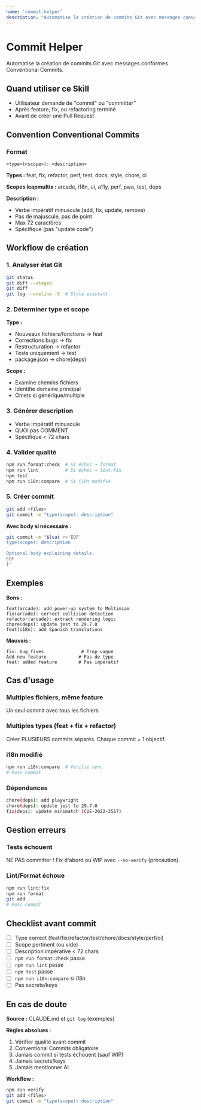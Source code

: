 ```yaml
---
name: 'commit-helper'
description: "Automatise la création de commits Git avec messages conventionnels. Utiliser quand l'utilisateur veut committer des changements avec analyse automatique du diff."
---
```


# Commit Helper

Automatise la création de commits Git avec messages conformes Conventional Commits.

## Quand utiliser ce Skill

- Utilisateur demande de "commit" ou "committer"
- Après feature, fix, ou refactoring terminé
- Avant de créer une Pull Request

## Convention Conventional Commits

### Format

```
<type>(<scope>): <description>
```

**Types :** feat, fix, refactor, perf, test, docs, style, chore, ci

**Scopes leapmultix :** arcade, i18n, ui, a11y, perf, pwa, test, deps

**Description :**
- Verbe impératif minuscule (add, fix, update, remove)
- Pas de majuscule, pas de point
- Max 72 caractères
- Spécifique (pas "update code")

## Workflow de création

### 1. Analyser état Git

```bash
git status
git diff --staged
git diff
git log --oneline -5  # Style existant
```

### 2. Déterminer type et scope

**Type :**
- Nouveaux fichiers/fonctions → feat
- Corrections bugs → fix
- Restructuration → refactor
- Tests uniquement → test
- package.json → chore(deps)

**Scope :**
- Examine chemins fichiers
- Identifie domaine principal
- Omets si générique/multiple

### 3. Générer description

- Verbe impératif minuscule
- QUOI pas COMMENT
- Spécifique < 72 chars

### 4. Valider qualité

```bash
npm run format:check  # Si échec → format
npm run lint          # Si échec → lint:fix
npm test
npm run i18n:compare  # Si i18n modifié
```

### 5. Créer commit

```bash
git add <files>
git commit -m "type(scope): description"
```

**Avec body si nécessaire :**
```bash
git commit -m "$(cat <<'EOF'
type(scope): description

Optional body explaining details.
EOF
)"
```

## Exemples

**Bons :**
```
feat(arcade): add power-up system to Multimiam
fix(arcade): correct collision detection
refactor(arcade): extract rendering logic
chore(deps): update jest to 29.7.0
feat(i18n): add Spanish translations
```

**Mauvais :**
```
fix: bug fixes              # Trop vague
Add new feature            # Pas de type
feat: added feature        # Pas impératif
```

## Cas d'usage

### Multiples fichiers, même feature
Un seul commit avec tous les fichiers.

### Multiples types (feat + fix + refactor)
Créer PLUSIEURS commits séparés. Chaque commit = 1 objectif.

### i18n modifié
```bash
npm run i18n:compare  # Vérifie sync
# Puis commit
```

### Dépendances
```bash
chore(deps): add playwright
chore(deps): update jest to 29.7.0
fix(deps): update minimatch (CVE-2022-3517)
```

## Gestion erreurs

### Tests échouent
NE PAS committer ! Fix d'abord ou WIP avec `--no-verify` (précaution).

### Lint/Format échoue
```bash
npm run lint:fix
npm run format
git add .
# Puis commit
```

## Checklist avant commit

- [ ] Type correct (feat/fix/refactor/test/chore/docs/style/perf/ci)
- [ ] Scope pertinent (ou vide)
- [ ] Description impérative < 72 chars
- [ ] `npm run format:check` passe
- [ ] `npm run lint` passe
- [ ] `npm test` passe
- [ ] `npm run i18n:compare` si i18n
- [ ] Pas secrets/keys

## En cas de doute

**Source :** CLAUDE.md et `git log` (exemples)

**Règles absolues :**
1. Vérifier qualité avant commit
2. Conventional Commits obligatoire
3. Jamais commit si tests échouent (sauf WIP)
4. Jamais secrets/keys
5. Jamais mentionner AI

**Workflow :**
```bash
npm run verify
git add <files>
git commit -m "type(scope): description"
```
